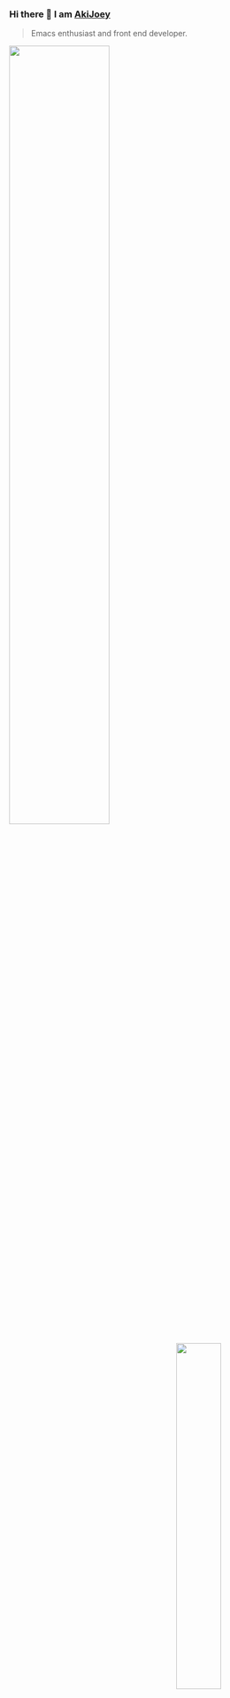 ### Hi there 👋 I am [AkiJoey](https://akijoey.com)

> Emacs enthusiast and front end developer.

<img align="left" style="width:60%" src="https://github-readme-stats.vercel.app/api?username=akijoey&show_icons=true&hide_title=true&hide_border=true" />

<img align="right" style="width:40%" src="https://github-readme-stats.vercel.app/api/top-langs/?username=akijoey&layout=compact&hide_border=true" />
